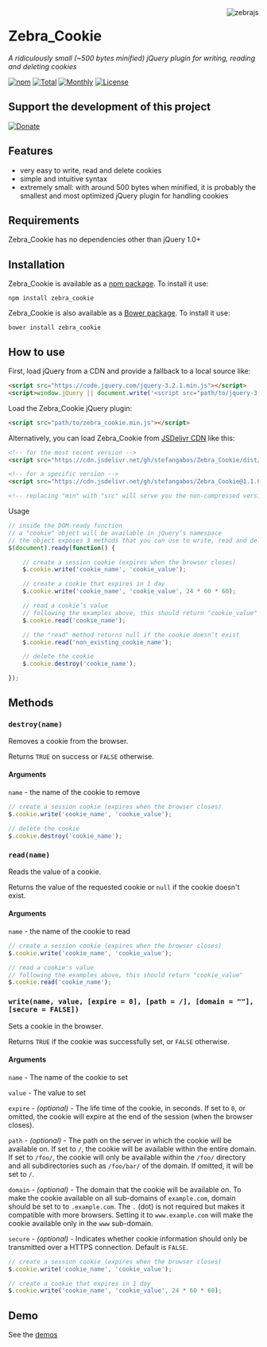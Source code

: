 <img src="https://raw.githubusercontent.com/stefangabos/zebrajs/master/docs/images/logo.png" alt="zebrajs" align="right">

# Zebra_Cookie

*A ridiculously small (~500 bytes minified) jQuery plugin for writing, reading and deleting cookies*

[![npm](https://img.shields.io/npm/v/zebra_cookie.svg)](https://www.npmjs.com/package/zebra_cookie) [![Total](https://img.shields.io/npm/dt/zebra_cookie.svg)](https://www.npmjs.com/package/zebra_cookie) [![Monthly](https://img.shields.io/npm/dm/zebra_cookie.svg)](https://www.npmjs.com/package/zebra_cookie) [![License](https://img.shields.io/npm/l/zebra_cookie.svg)](https://github.com/stefangabos/Zebra_Cookie/blob/master/LICENSE.md)

## Support the development of this project

[![Donate](https://img.shields.io/badge/Be%20kind%20%7C%20Donate%20$3%20with%20-%20PayPal%20-brightgreen.svg)](https://www.paypal.com/cgi-bin/webscr?cmd=_s-xclick&hosted_button_id=BB4S849EMJH48)

## Features

- very easy to write, read and delete cookies
- simple and intuitive syntax
- extremely small: with around 500 bytes when minified, it is probably the smallest and most optimized jQuery plugin for handling cookies

## Requirements

Zebra_Cookie has no dependencies other than jQuery 1.0+

## Installation

Zebra_Cookie is available as a [npm package](https://www.npmjs.com/package/zebra_cookie). To install it use:

```
npm install zebra_cookie
```

Zebra_Cookie is also available as a [Bower package](http://bower.io/). To install it use:

```
bower install zebra_cookie
```

## How to use

First, load jQuery from a CDN and provide a fallback to a local source like:

```html
<script src="https://code.jquery.com/jquery-3.2.1.min.js"></script>
<script>window.jQuery || document.write('<script src="path/to/jquery-3.2.1.js"><\/script>')</script>
```

Load the Zebra_Cookie jQuery plugin:

```html
<script src="path/to/zebra_cookie.min.js"></script>
```

Alternatively, you can load Zebra_Cookie from [JSDelivr CDN](https://www.jsdelivr.com/) like this:
```html
<!-- for the most recent version -->
<script src="https://cdn.jsdelivr.net/gh/stefangabos/Zebra_Cookie/dist/zebra_cookie.min.js"></script>

<!-- for a specific version -->
<script src="https://cdn.jsdelivr.net/gh/stefangabos/Zebra_Cookie@1.1.0/dist/zebra_cookie.min.js"></script>

<!-- replacing "min" with "src" will serve you the non-compressed version -->
```

Usage

```javascript
// inside the DOM-ready function
// a "cookie" object will be available in jQuery’s namespace
// the object exposes 3 methods that you can use to write, read and delete cookies
$(document).ready(function() {

    // create a session cookie (expires when the browser closes)
    $.cookie.write('cookie_name', 'cookie_value');

    // create a cookie that expires in 1 day
    $.cookie.write('cookie_name', 'cookie_value', 24 * 60 * 60);

    // read a cookie’s value
    // following the examples above, this should return "cookie_value"
    $.cookie.read('cookie_name');

    // the "read" method returns null if the cookie doesn’t exist
    $.cookie.read('non_existing_cookie_name');

    // delete the cookie
    $.cookie.destroy('cookie_name');

});
```

## Methods

### `destroy(name)`

Removes a cookie from the browser.

Returns `TRUE` on success or `FALSE` otherwise.

#### Arguments

`name` - the name of the cookie to remove

```javascript
// create a session cookie (expires when the browser closes)
$.cookie.write('cookie_name', 'cookie_value');

// delete the cookie
$.cookie.destroy('cookie_name');
```

### `read(name)`

Reads the value of a cookie.

Returns the value of the requested cookie or `null` if the cookie doesn't exist.

#### Arguments

`name` - the name of the cookie to read

```javascript
// create a session cookie (expires when the browser closes)
$.cookie.write('cookie_name', 'cookie_value');

// read a cookie's value
// following the examples above, this should return "cookie_value"
$.cookie.read('cookie_name');
```

### `write(name, value, [expire = 0], [path = /], [domain = ""], [secure = FALSE])`

Sets a cookie in the browser.

Returns `TRUE` if the cookie was successfully set, or `FALSE` otherwise.

#### Arguments

`name` - The name of the cookie to set

`value` - The value to set

`expire` - *(optional)* - The life time of the cookie, in seconds. If set to `0`, or omitted, the cookie will expire at the end of the session (when the browser closes).

`path` - *(optional)* - The path on the server in which the cookie will be available on. If set to `/`, the cookie will be available within the entire domain. If set to `/foo/`, the cookie will only be available within the `/foo/` directory and all subdirectories such as `/foo/bar/` of the domain. If omitted, it will be set to `/`.

`domain` - *(optional)* - The domain that the cookie will be available on. To make the cookie available on all sub-domains of `example.com`, domain should be set to to `.example.com`. The `.` (dot) is not required but makes it compatible with more browsers. Setting it to `www.example.com` will make the cookie available only in the `www` sub-domain.

`secure` - *(optional)* - Indicates whether cookie information should only be transmitted over a HTTPS connection. Default is `FALSE`.

```javascript
// create a session cookie (expires when the browser closes)
$.cookie.write('cookie_name', 'cookie_value');

// create a cookie that expires in 1 day
$.cookie.write('cookie_name', 'cookie_value', 24 * 60 * 60);

```

## Demo

See the [demos](http://stefangabos.github.io/Zebra_Cookie/)
